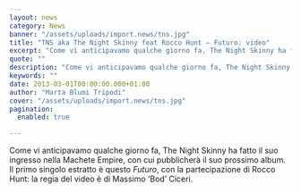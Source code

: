 ```yaml
---
layout: news
category: News
banner: "/assets/uploads/import.news/tns.jpg"
title: "TNS aka The Night Skinny feat Rocco Hunt – Futuro: video"
excerpt: "Come vi anticipavamo qualche giorno fa, The Night Skinny ha fatto il suo ingresso nella Machete Empire, con cui pubblicherà il suo prossimo album. Il primo singolo estratto è questo Futuro, con la partecipazione di Rocco Hunt: la regia del video è di Massimo ‘Bod’ Ciceri.  "
quote: ""
description: "Come vi anticipavamo qualche giorno fa, The Night Skinny ha fatto il suo ingresso nella Machete Empire, con cui pubblicherà il suo prossimo album. Il primo singolo estratto è questo Futuro, con la partecipazione di Rocco Hunt: la regia del video è di Massimo ‘Bod’ Ciceri.  "
keywords: ""
date: 2013-03-01T00:00:00.000+01:00
author: "Marta Blumi Tripodi"
cover: "/assets/uploads/import.news/tns.jpg"
pagination:
  enabled: true

---
```


Come vi anticipavamo qualche giorno fa, The Night Skinny ha fatto il suo ingresso nella Machete Empire, con cui pubblicherà il suo prossimo album. Il primo singolo estratto è questo _Futuro_, con la partecipazione di Rocco Hunt: la regia del video è di Massimo ‘Bod’ Ciceri.

  